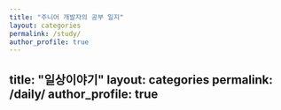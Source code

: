 ```yaml
---
title: "주니어 개발자의 공부 일지"
layout: categories
permalink: /study/
author_profile: true
---
```

title: "일상이야기"
layout: categories
permalink: /daily/
author_profile: true
---
